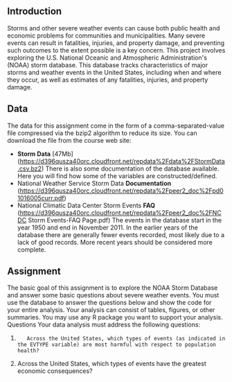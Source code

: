 ## Introduction

Storms and other severe weather events can cause both public health and economic problems for communities and municipalities. Many severe events can result in fatalities, injuries, and property damage, and preventing such outcomes to the extent possible is a key concern.
This project involves exploring the U.S. National Oceanic and Atmospheric Administration's (NOAA) storm database. This database tracks characteristics of major storms and weather events in the United States, including when and where they occur, as well as estimates of any fatalities, injuries, and property damage.

## Data

The data for this assignment come in the form of a comma-separated-value file compressed via the bzip2 algorithm to reduce its size. You can download the file from the course web site:
* **Storm Data** [47Mb] (https://d396qusza40orc.cloudfront.net/repdata%2Fdata%2FStormData.csv.bz2)
There is also some documentation of the database available. Here you will find how some of the variables are constructed/defined.
* National Weather Service Storm Data **Documentation** (https://d396qusza40orc.cloudfront.net/repdata%2Fpeer2_doc%2Fpd01016005curr.pdf)
* National Climatic Data Center Storm Events **FAQ** (https://d396qusza40orc.cloudfront.net/repdata%2Fpeer2_doc%2FNCDC Storm Events-FAQ Page.pdf)
The events in the database start in the year 1950 and end in November 2011. In the earlier years of the database there are generally fewer events recorded, most likely due to a lack of good records. More recent years should be considered more complete.

## Assignment
The basic goal of this assignment is to explore the NOAA Storm Database and answer some basic questions about severe weather events. You must use the database to answer the questions below and show the code for your entire analysis. Your analysis can consist of tables, figures, or other summaries. You may use any R package you want to support your analysis.
Questions
Your data analysis must address the following questions:
1.        Across the United States, which types of events (as indicated in the EVTYPE variable) are most harmful with respect to population health?
2.	Across the United States, which types of events have the greatest economic consequences?

